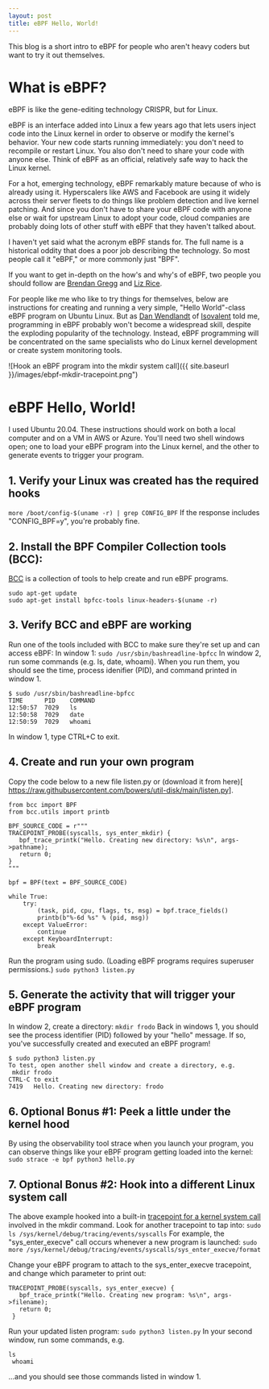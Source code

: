 ```yaml
---
layout: post
title: eBPF Hello, World!
---
```

This blog is a short intro to eBPF for people who aren't heavy coders but want to try it out themselves.

# What is eBPF?
eBPF is like the gene-editing technology CRISPR, but for Linux.
 
eBPF is an interface added into Linux a few years ago that lets users inject code into the Linux kernel in order to observe or modify the kernel's behavior. Your new code starts running immediately: you don't need to recompile or restart Linux. You also don't need to share your code with anyone else.  Think of eBPF as an official, relatively safe way to hack the Linux kernel.

For a hot, emerging technology, eBPF remarkably mature because of who is already using it. Hyperscalers like AWS and Facebook are using it widely across their server fleets to do things like problem detection and live kernel patching. And since you don't have to share your eBPF code with anyone else or wait for upstream Linux to adopt your code, cloud companies are probably doing lots of other stuff with eBPF that they haven't talked about.

I haven't yet said what the acronym eBPF stands for. The full name is a historical oddity that does a poor job describing the technology. So most people call it "eBPF," or more commonly just "BPF".

If you want to get in-depth on the how's and why's of eBPF, two people you should follow are
[Brendan Gregg](https://www.brendangregg.com/blog/2019-01-01/learn-ebpf-tracing.html) and [Liz Rice](https://thenewstack.io/liz-rice-following-the-superpower-promise-of-ebpf/).

For people like me who like to try things for themselves, below are instructions for creating and running a very simple, "Hello World"-class eBPF program on Ubuntu Linux. But as [Dan Wendlandt](https://twitter.com/danwendlandt) of [Isovalent](https://isovalent.com/) told me, programming in eBPF probably won't become a widespread skill, despite the exploding popularity of the technology. Instead, eBPF programming will be concentrated on the same specialists who do Linux kernel development or create system monitoring tools.

![Hook an eBPF program into the mkdir system call]({{ site.baseurl }}/images/ebpf-mkdir-tracepoint.png")

# eBPF Hello, World!

I used Ubuntu 20.04. These instructions should work on both a local computer and on a VM in AWS or Azure. You'll need two shell windows open; one to load your eBPF program into the Linux kernel, and the other to generate events to trigger your program.

## 1. Verify your Linux was created has the required hooks
```more /boot/config-$(uname -r) | grep CONFIG_BPF```
If the response includes "CONFIG_BPF=y", you're probably fine.

## 2. Install the BPF Compiler Collection tools (BCC):
[BCC](https://github.com/iovisor/bcc) is a collection of tools to help create and run eBPF programs.
```
sudo apt-get update
sudo apt-get install bpfcc-tools linux-headers-$(uname -r)
```

## 3. Verify BCC and eBPF are working
Run one of the tools included with BCC to make sure they're set up and can access eBPF:
In window 1:
```sudo /usr/sbin/bashreadline-bpfcc```
In window 2, run some commands (e.g. ls, date, whoami).  When you run them, you should see the time, process idenifier (PID), and command printed in window 1.  

```
$ sudo /usr/sbin/bashreadline-bpfcc
TIME      PID    COMMAND
12:50:57  7029   ls
12:50:58  7029   date
12:50:59  7029   whoami
```

In window 1, type CTRL+C to exit.

## 4. Create and run your own program
Copy the code below to a new file listen.py or (download it from here)[ https://raw.githubusercontent.com/bowers/util-disk/main/listen.py].
```
from bcc import BPF
from bcc.utils import printb

BPF_SOURCE_CODE = r"""
TRACEPOINT_PROBE(syscalls, sys_enter_mkdir) {
   bpf_trace_printk("Hello. Creating new directory: %s\n", args->pathname);
   return 0;
}
"""

bpf = BPF(text = BPF_SOURCE_CODE)

while True:
    try:
        (task, pid, cpu, flags, ts, msg) = bpf.trace_fields()
        printb(b"%-6d %s" % (pid, msg))
    except ValueError:
        continue
    except KeyboardInterrupt:
        break
```

Run the program using sudo.  (Loading eBPF programs requires superuser permissions.) 
```sudo python3 listen.py```

## 5. Generate the activity that will trigger your eBPF program
In window 2, create a directory:
```mkdir frodo```
Back in windows 1, you should see the process identifier (PID) followed by your "hello" message.
If so, you've successfully created and executed an eBPF program!

```
$ sudo python3 listen.py
To test, open another shell window and create a directory, e.g.
 mkdir frodo
CTRL-C to exit
7419   Hello. Creating new directory: frodo
```

## 6. Optional Bonus #1: Peek a little under the kernel hood
By using the observability tool strace when you launch your program, you can observe things like your eBPF program getting loaded into the kernel:
```sudo strace -e bpf python3 hello.py```

## 7. Optional Bonus #2: Hook into a different Linux system call
The above example hooked into a built-in [tracepoint for a kernel system call](https://community.silabs.com/s/article/linux-kernel-events-tracing?language=en_US) involved in the mkdir command. Look for another tracepoint to tap into: 
```sudo ls /sys/kernel/debug/tracing/events/syscalls```
For example, the "sys_enter_execve" call occurs whenever a new program is launched:
```sudo more /sys/kernel/debug/tracing/events/syscalls/sys_enter_execve/format```
 
Change your eBPF program to attach to the sys_enter_execve tracepoint, and change which parameter to print out:
```
TRACEPOINT_PROBE(syscalls, sys_enter_execve) {
   bpf_trace_printk("Hello. Creating new program: %s\n", args->filename);
   return 0;
 }
```

Run your updated listen program:
```sudo python3 listen.py```
In your second window, run some commands, e.g.
```
ls
 whoami
```
...and you should see those commands listed in window 1.
